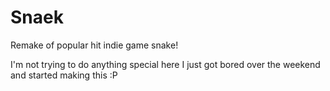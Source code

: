 # Snaek
Remake of popular hit indie game snake!

I'm not trying to do anything special here I just got bored over the weekend and started making this :P
